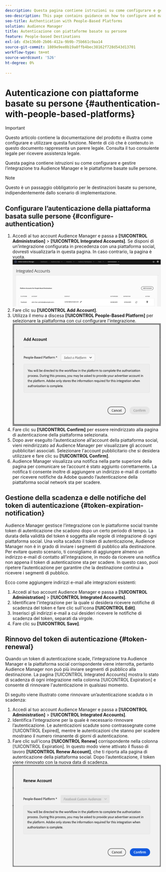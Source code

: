```yaml
---
description: Questa pagina contiene istruzioni su come configurare e gestire l’integrazione tra Audience Manager e le piattaforme basate sulle persone.
seo-description: This page contains guidance on how to configure and manage the integration between Audience Manager and people-based platforms.
seo-title: Authentication with People-Based Platforms
solution: Audience Manager
title: Autenticazione con piattaforme basate su persone
feature: People-based Destinations
exl-id: d3e136d0-2b06-412a-9b9b-75b661c9aa14
source-git-commit: 1809e9ee0b19a8ffb4bec38162f728d543d13701
workflow-type: tm+mt
source-wordcount: '526'
ht-degree: 0%

---
```



# Autenticazione con piattaforme basate su persone {#authentication-with-people-based-platforms}

>[!IMPORTANT]
>Questo articolo contiene la documentazione del prodotto e illustra come configurare e utilizzare questa funzione. Niente di ciò che è contenuto in questo documento rappresenta un parere legale. Consulta il tuo consulente legale per ricevere assistenza legale.

Questa pagina contiene istruzioni su come configurare e gestire l’integrazione
tra Audience Manager e le piattaforme basate sulle persone.

>[!NOTE]
>Questo è un passaggio obbligatorio per le destinazioni basate su persone, indipendentemente dallo scenario di implementazione.

## Configurare l’autenticazione della piattaforma basata sulle persone {#configure-authentication}

1. Accedi al tuo account Audience Manager e passa a **[!UICONTROL Administration]** > **[!UICONTROL Integrated Accounts]**. Se disponi di un’integrazione configurata in precedenza con una piattaforma social, dovresti visualizzarla in questa pagina. In caso contrario, la pagina è vuota.
   ![integrazione basata su persone](assets/pbd-config.png)
2. Fare clic su **[!UICONTROL Add Account]**.
3. Utilizza il menu a discesa **[!UICONTROL People-Based Platform]** per selezionare la piattaforma con cui configurare l&#39;integrazione.
   ![people-based-platform](assets/pbd-add.png)
4. Fare clic su **[!UICONTROL Confirm]** per essere reindirizzato alla pagina di autenticazione della piattaforma selezionata.
5. Dopo aver eseguito l’autenticazione all’account della piattaforma social, vieni reindirizzato ad Audience Manager per visualizzare gli account pubblicitari associati. Selezionare l&#39;account pubblicitario che si desidera utilizzare e fare clic su **[!UICONTROL Confirm]**.
6. Audience Manager visualizza una notifica nella parte superiore della pagina per comunicare se l’account è stato aggiunto correttamente. La notifica ti consente inoltre di aggiungere un indirizzo e-mail di contatto per ricevere notifiche da Adobe quando l’autenticazione della piattaforma social network sta per scadere.

## Gestione della scadenza e delle notifiche del token di autenticazione {#token-expiration-notification}

Audience Manager gestisce l’integrazione con le piattaforme social tramite token di autenticazione che scadono dopo un certo periodo di tempo. La durata della validità del token è soggetta alle regole di integrazione di ogni piattaforma social. Una volta scaduto il token di autenticazione, Audience Manager non è in grado di inviare i segmenti di pubblico alla destinazione. Per evitare questo scenario, ti consigliamo di aggiungere almeno un indirizzo e-mail di contatto all’integrazione, in modo da ricevere una notifica non appena il token di autenticazione sta per scadere. In questo caso, puoi ripetere l’autenticazione per garantire che la destinazione continui a ricevere i segmenti di pubblico.

Ecco come aggiungere indirizzi e-mail alle integrazioni esistenti:

1. Accedi al tuo account Audience Manager e passa a **[!UICONTROL Administration]** > **[!UICONTROL Integrated Accounts]**.
1. Identificare l&#39;integrazione per la quale si desidera ricevere notifiche di scadenza del token e fare clic sull&#39;icona **[!UICONTROL Edit]**.
1. Inserisci gli indirizzi e-mail a cui desideri ricevere le notifiche di scadenza del token, separati da virgole.
1. Fare clic su **[!UICONTROL Save]**.

## Rinnovo del token di autenticazione {#token-renewal}

Quando un token di autenticazione scade, l’integrazione tra Audience Manager e la piattaforma social corrispondente viene interrotta, pertanto Audience Manager non può più inviare segmenti di pubblico alla destinazione. La pagina [!UICONTROL Integrated Accounts] mostra lo stato di scadenza di ogni integrazione nella colonna [!UICONTROL Expiration] e consente di rinnovare l&#39;autenticazione in qualsiasi momento.

Di seguito viene illustrato come rinnovare un’autenticazione scaduta o in scadenza:
1. Accedi al tuo account Audience Manager e passa a **[!UICONTROL Administration]** > **[!UICONTROL Integrated Accounts]**.
1. Identifica l’integrazione per la quale è necessario rinnovare l’autenticazione. Le autenticazioni scadute sono contrassegnate come [!UICONTROL Expired], mentre le autenticazioni che stanno per scadere mostrano il numero rimanente di giorni di autenticazione.
1. Fare clic sull&#39;icona **[!UICONTROL Renew]** corrispondente nella colonna [!UICONTROL Expiration]. In questo modo viene attivato il flusso di lavoro **[!UICONTROL Renew Account]**, che ti riporta alla pagina di autenticazione della piattaforma social. Dopo l’autenticazione, il token viene rinnovato con la nuova data di scadenza.
   ![pbd-renew](assets/pbd-renew.png)
